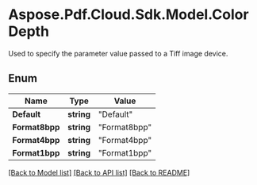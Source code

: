 # Aspose.Pdf.Cloud.Sdk.Model.ColorDepth
Used to specify the parameter value passed to a Tiff image device.

## Enum

Name | Type | Value
------------ | ------------- | -------------
**Default** | **string** | "Default"
**Format8bpp** | **string** | "Format8bpp"
**Format4bpp** | **string** | "Format4bpp"
**Format1bpp** | **string** | "Format1bpp"


[[Back to Model list]](../README.md#documentation-for-models) [[Back to API list]](../README.md#documentation-for-api-endpoints) [[Back to README]](../README.md)

